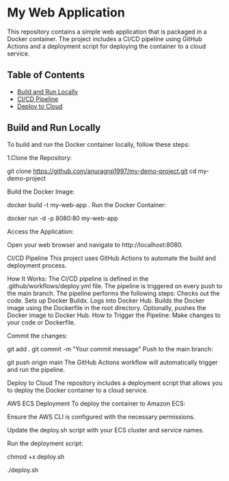# My Web Application

This repository contains a simple web application that is packaged in a Docker container. The project includes a CI/CD pipeline using GitHub Actions and a deployment script for deploying the container to a cloud service.

## Table of Contents
- [Build and Run Locally](#build-and-run-locally)
- [CI/CD Pipeline](#cicd-pipeline)
- [Deploy to Cloud](#deploy-to-cloud)

## Build and Run Locally

To build and run the Docker container locally, follow these steps:

1.Clone the Repository:

git clone https://github.com/anuragnp1997/my-demo-project.git
cd my-demo-project

Build the Docker Image:

docker build -t my-web-app .
Run the Docker Container:

docker run -d -p 8080:80 my-web-app

Access the Application:

Open your web browser and navigate to http://localhost:8080.

CI/CD Pipeline
This project uses GitHub Actions to automate the build and deployment process.

How It Works:
The CI/CD pipeline is defined in the .github/workflows/deploy.yml file.
The pipeline is triggered on every push to the main branch.
The pipeline performs the following steps:
Checks out the code.
Sets up Docker Buildx.
Logs into Docker Hub.
Builds the Docker image using the Dockerfile in the root directory.
Optionally, pushes the Docker image to Docker Hub.
How to Trigger the Pipeline:
Make changes to your code or Dockerfile.

Commit the changes:

git add .
git commit -m "Your commit message"
Push to the main branch:

git push origin main
The GitHub Actions workflow will automatically trigger and run the pipeline.


Deploy to Cloud
The repository includes a deployment script that allows you to deploy the Docker container to a cloud service.

AWS ECS Deployment
To deploy the container to Amazon ECS:

Ensure the AWS CLI is configured with the necessary permissions.

Update the deploy.sh script with your ECS cluster and service names.

Run the deployment script:

chmod +x deploy.sh

./deploy.sh
